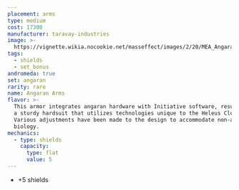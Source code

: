 ```yaml
---
placement: arms
type: medium
cost: 17300
manufacturer: taravay-industries
image: >-
  https://vignette.wikia.nocookie.net/masseffect/images/2/20/MEA_Angaran_Ranger_Arms.png/revision/latest/scale-to-width-down/350?cb=20180509000906
tags:
  - shields
  - set_bonus
andromeda: true
set: angaran
rarity: rare
name: Angaran Arms
flavor: >-
  This armor integrates angaran hardware with Initiative software, resulting in
  a sturdy hardsuit that utilizes technologies unique to the Heleus Cluster.
  Various adjustments have been made to the design to accommodate non-angaran
  biology.
mechanics:
  - type: shields
    capacity:
      type: flat
      value: 5
---
```

- +5 shields
